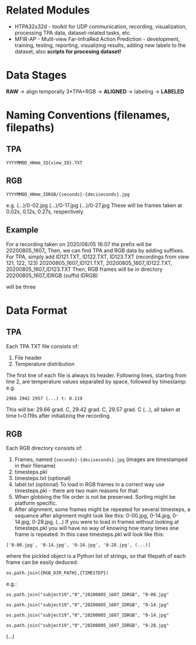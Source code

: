 # Related Modules
* HTPA32x32d - toolkit for UDP communication, recording, visualization, processing TPA data, dataset-related tasks, etc.
* MFIR-AP - Mulit-view Far-InfraRed Action Prediction - development, training, testing, reporting, visualizing results, adding new labels to the dataset, also **scripts for procesing dataset!**

# Data Stages
**RAW** -> align temporally 3*TPA+RGB -> **ALIGNED** -> labeling -> **LABELED**

# Naming Conventions (filenames, filepaths)
## TPA

``YYYYMMDD_HHmm_ID{view_ID}.TXT``


## RGB

``YYYYMMDD_HHmm_IDRGB/{seconds}-{deciseconds}.jpg``

e.g. 
(...)/0-02.jpg
(...)/0-17.jpg
(...)/0-27.jpg
These will be frames taken at 0.02s, 0.12s, 0.27s, respectively. 

## Example
For a recording taken on
2020/08/05 16:07
the prefix will be 20200805_1607_
Then, we can find TPA and RGB data by adding suffixes.
For TPA, simply add ID121.TXT, ID122.TXT, ID123.TXT (recordings from view 121, 122, 123)
20200805_1607_ID121.TXT, 20200805_1607_ID122.TXT, 20200805_1607_ID123.TXT
Then, RGB frames will be in directory 20200805_1607_IDRGB (suffid IDRGB)

will be three 

# Data Format
## TPA 
Each TPA TXT file consists of:
1) File header
2) Temperature distribution

The first line of each file is always its header. Following lines, starting from line 2, are temperature values separated by space, followed by timestamp: e.g.

``2966 2942 2957 (...) t: 0.119``

This will be:
29.66 grad. C, 29.42 grad. C, 29.57 grad. C (...), all taken at time t=0.119s after initializing the recording.

## RGB
Each RGB directory consists of:
1) Frames, named ``{seconds}-{deciseconds}.jpg`` (images are timestamped in their filename)
2) timesteps.pkl 
3) timesteps.txt (optional)
4) label.txt (optional)
To load in RGB frames in a correct way use timesteps.pkl - there are two main reasons for that:
1) When globbing the file order is not be preserved. Sorting might be platform specific.
2) After alignment, some frames might be repeated for several timesteps, a sequence after alignment might look like this:
0-00.jpg, 0-14.jpg, 0-14.jpg, 0-28.jpg, (...)
If you were to load in frames without looking at timesteps.pkl you will have no way of knowing how many times one frame is repeated.
In this case timesteps.pkl will look like this:

``['0-00.jpg', '0-14.jpg', '0-14.jpg', '0-28.jpg', (...)]``

where the pickled object is a Python list of strings, so that filepath of each frame can be easily deduced:

``os.path.join({RGB_DIR_PATH},{TIMESTEP})``

e.g.:

``os.path.join("subject19","0","20200805_1607_IDRGB", "0-00.jpg"``

``os.path.join("subject19","0","20200805_1607_IDRGB", "0-14.jpg"``

``os.path.join("subject19","0","20200805_1607_IDRGB", "0-14.jpg"``

``os.path.join("subject19","0","20200805_1607_IDRGB", "0-28.jpg"``

(...)

